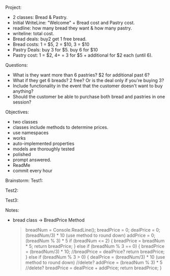Project:
- 2 classes: Bread & Pastry.
- Initial WriteLine: "Welcome" + Bread cost and Pastry cost. 
- readline: how many bread they want & how many pastry. 
- writeline: total cost. 
- Bread deals: buy2 get 1 free bread. 
- Bread costs: 1 = $5, 2 = $10, 3 = $10
- Pastry Deals: buy 3 for $5. buy 6 for $10
- Pastry cost: 1 = $2, 4+ = 3 for $5 + additional for $2 each (until 6).

Questions: 
- What is they want more than 6 pastries? $2 for additional past 6? 
- What if they get 6 breads? 2 free? Or is the deal only if you're buying 3? 
- Include functionality in the event that the customer doesn't want to buy anything? 
- Should the customer be able to purchase both bread and pastries in one session? 

Objectives: 
- two classes
- classes include methods to determine prices. 
- use namespaces
- works
- auto-implemented properties
- models are thoroughly tested
- polished
- prompt answered. 
- ReadMe
- commit every hour

Brainstorm: 
Test1: 

Test2:

Test3:

Notes: 

- bread class -> BreadPrice Method
  > breadNum = Console.ReadLine();
  > breadPrice = 0;
  > dealPrice = 0; (breadNum/3) * 10 (use method to round down)
  > addPrice = 0; (breadNum % 3) * 5
  > if (breadNum <= 2) {
    breadPrice = breadNum * 5;
    return breadPrice;
  } else if (breadNum % 3 == 0) {
    breadPrice = (breadNum/3) * 10; //breadPrice = dealPrice?
    return breadPrice;
  } else if (breadNum % 3 > 0) {
    dealPrice = (breadNum/3) * 10 (use method to round down) //delete?
    addPrice = (breadNum % 3) * 5  //delete?
    breadPrice = dealPrice + addPrice; 
    return breadPrice;
  }
